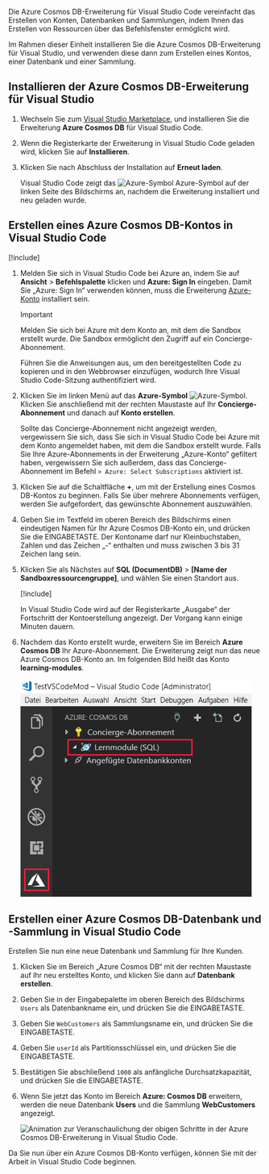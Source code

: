Die Azure Cosmos DB-Erweiterung für Visual Studio Code vereinfacht das Erstellen von Konten, Datenbanken und Sammlungen, indem Ihnen das Erstellen von Ressourcen über das Befehlsfenster ermöglicht wird.

Im Rahmen dieser Einheit installieren Sie die Azure Cosmos DB-Erweiterung für Visual Studio, und verwenden diese dann zum Erstellen eines Kontos, einer Datenbank und einer Sammlung.

## <a name="install-the-azure-cosmos-db-extension-for-visual-studio"></a>Installieren der Azure Cosmos DB-Erweiterung für Visual Studio

1. Wechseln Sie zum [Visual Studio Marketplace](https://marketplace.visualstudio.com/items?itemName=ms-azuretools.vscode-cosmosdb), und installieren Sie die Erweiterung **Azure Cosmos DB** für Visual Studio Code.

1. Wenn die Registerkarte der Erweiterung in Visual Studio Code geladen wird, klicken Sie auf **Installieren**.

1. Klicken Sie nach Abschluss der Installation auf **Erneut laden**.

    Visual Studio Code zeigt das ![Azure-Symbol](../media/2-setup/visual-studio-code-explorer-icon.png) Azure-Symbol auf der linken Seite des Bildschirms an, nachdem die Erweiterung installiert und neu geladen wurde.

## <a name="create-an-azure-cosmos-db-account-in-visual-studio-code"></a>Erstellen eines Azure Cosmos DB-Kontos in Visual Studio Code

[!include[](../../../includes/azure-sandbox-activate.md)]

1. Melden Sie sich in Visual Studio Code bei Azure an, indem Sie auf **Ansicht** > **Befehlspalette** klicken und **Azure: Sign In** eingeben. Damit Sie „Azure: Sign In“ verwenden können, muss die Erweiterung [Azure-Konto](https://marketplace.visualstudio.com/items?itemName=ms-vscode.azure-account) installiert sein.

    > [!IMPORTANT]
    > Melden Sie sich bei Azure mit dem Konto an, mit dem die Sandbox erstellt wurde. Die Sandbox ermöglicht den Zugriff auf ein Concierge-Abonnement.

    Führen Sie die Anweisungen aus, um den bereitgestellten Code zu kopieren und in den Webbrowser einzufügen, wodurch Ihre Visual Studio Code-Sitzung authentifiziert wird.

1. Klicken Sie im linken Menü auf das **Azure-Symbol** ![Azure-Symbol](../media/2-setup/visual-studio-code-explorer-icon.png). Klicken Sie anschließend mit der rechten Maustaste auf Ihr **Concierge-Abonnement** und danach auf **Konto erstellen**.

    Sollte das Concierge-Abonnement nicht angezeigt werden, vergewissern Sie sich, dass Sie sich in Visual Studio Code bei Azure mit dem Konto angemeldet haben, mit dem die Sandbox erstellt wurde. Falls Sie Ihre Azure-Abonnements in der Erweiterung „Azure-Konto“ gefiltert haben, vergewissern Sie sich außerdem, dass das Concierge-Abonnement im Befehl `> Azure: Select Subscriptions` aktiviert ist.

1. Klicken Sie auf die Schaltfläche __+__, um mit der Erstellung eines Cosmos DB-Kontos zu beginnen. Falls Sie über mehrere Abonnements verfügen, werden Sie aufgefordert, das gewünschte Abonnement auszuwählen.

1. Geben Sie im Textfeld im oberen Bereich des Bildschirms einen eindeutigen Namen für Ihr Azure Cosmos DB-Konto ein, und drücken Sie die EINGABETASTE. Der Kontoname darf nur Kleinbuchstaben, Zahlen und das Zeichen „-“ enthalten und muss zwischen 3 bis 31 Zeichen lang sein.

1. Klicken Sie als Nächstes auf **SQL (DocumentDB)** > **<rgn>[Name der Sandboxressourcengruppe]</rgn>**, und wählen Sie einen Standort aus.

    [!include[](../../../includes/azure-sandbox-regions-first-mention-note-friendly.md)]

    In Visual Studio Code wird auf der Registerkarte „Ausgabe“ der Fortschritt der Kontoerstellung angezeigt. Der Vorgang kann einige Minuten dauern.

1. Nachdem das Konto erstellt wurde, erweitern Sie im Bereich **Azure Cosmos DB** Ihr Azure-Abonnement. Die Erweiterung zeigt nun das neue Azure Cosmos DB-Konto an. Im folgenden Bild heißt das Konto **learning-modules**.

    ![Azure Cosmos DB-Erweiterung in Visual Studio Code](../media/2-setup/azure-cosmos-db-vs-code-extension.png)

## <a name="create-an-azure-cosmos-db-database-and-collection-in-visual-studio-code"></a>Erstellen einer Azure Cosmos DB-Datenbank und -Sammlung in Visual Studio Code

Erstellen Sie nun eine neue Datenbank und Sammlung für Ihre Kunden.

1. Klicken Sie im Bereich „Azure Cosmos DB“ mit der rechten Maustaste auf Ihr neu erstelltes Konto, und klicken Sie dann auf **Datenbank erstellen**.
1. Geben Sie in der Eingabepalette im oberen Bereich des Bildschirms `Users` als Datenbankname ein, und drücken Sie die EINGABETASTE.
1. Geben Sie `WebCustomers` als Sammlungsname ein, und drücken Sie die EINGABETASTE.
1. Geben Sie `userId` als Partitionsschlüssel ein, und drücken Sie die EINGABETASTE.
1. Bestätigen Sie abschließend `1000` als anfängliche Durchsatzkapazität, und drücken Sie die EINGABETASTE.
1. Wenn Sie jetzt das Konto im Bereich **Azure: Cosmos DB** erweitern, werden die neue Datenbank **Users** und die Sammlung **WebCustomers** angezeigt.

    ![Animation zur Veranschaulichung der obigen Schritte in der Azure Cosmos DB-Erweiterung in Visual Studio Code.](../media/2-setup/vs-code-azure-cosmos-db-extension.gif)

Da Sie nun über ein Azure Cosmos DB-Konto verfügen, können Sie mit der Arbeit in Visual Studio Code beginnen.
